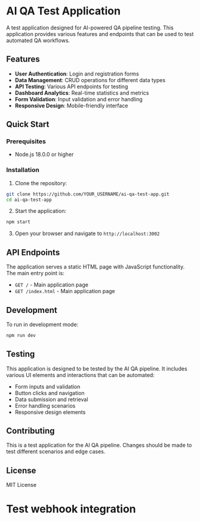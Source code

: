 # AI QA Test Application

A test application designed for AI-powered QA pipeline testing. This application provides various features and endpoints that can be used to test automated QA workflows.

## Features

- **User Authentication**: Login and registration forms
- **Data Management**: CRUD operations for different data types
- **API Testing**: Various API endpoints for testing
- **Dashboard Analytics**: Real-time statistics and metrics
- **Form Validation**: Input validation and error handling
- **Responsive Design**: Mobile-friendly interface

## Quick Start

### Prerequisites

- Node.js 18.0.0 or higher

### Installation

1. Clone the repository:

```bash
git clone https://github.com/YOUR_USERNAME/ai-qa-test-app.git
cd ai-qa-test-app
```

2. Start the application:

```bash
npm start
```

3. Open your browser and navigate to `http://localhost:3002`

## API Endpoints

The application serves a static HTML page with JavaScript functionality. The main entry point is:

- `GET /` - Main application page
- `GET /index.html` - Main application page

## Development

To run in development mode:

```bash
npm run dev
```

## Testing

This application is designed to be tested by the AI QA pipeline. It includes various UI elements and interactions that can be automated:

- Form inputs and validation
- Button clicks and navigation
- Data submission and retrieval
- Error handling scenarios
- Responsive design elements

## Contributing

This is a test application for the AI QA pipeline. Changes should be made to test different scenarios and edge cases.

## License

MIT License
# Test webhook integration
